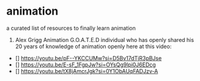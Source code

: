 # animation
a curated list of resources to finally learn animation

1. Alex Grigg Animation
G.O.A.T.E.D individual who has openly shared his 20 years of knowledge of animation openly here at this video:
- [] https://youtu.be/pF--YKCCUMw?si=D5Bv17dTjR3pBJse
- [] https://youtu.be/E-sF_1FgpJw?si=OYsQg9lpi0J6EDcg
- [] https://youtu.be/tX8jAmcrJgk?si=0Y1ObAUqFADJzv-A
